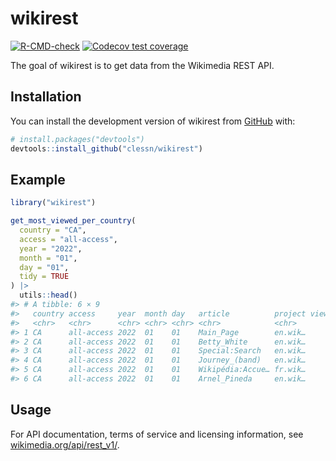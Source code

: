 
<!-- README.md is generated from README.Rmd. Please edit that file -->

# wikirest

<!-- badges: start -->

[![R-CMD-check](https://github.com/clessn/wikirest/actions/workflows/R-CMD-check.yaml/badge.svg)](https://github.com/clessn/wikirest/actions/workflows/R-CMD-check.yaml)
[![Codecov test
coverage](https://codecov.io/gh/clessn/wikirest/branch/main/graph/badge.svg)](https://app.codecov.io/gh/clessn/wikirest?branch=main)
<!-- badges: end -->

The goal of wikirest is to get data from the Wikimedia REST API.

## Installation

You can install the development version of wikirest from
[GitHub](https://github.com/) with:

``` r
# install.packages("devtools")
devtools::install_github("clessn/wikirest")
```

## Example

``` r
library("wikirest")

get_most_viewed_per_country(
  country = "CA",
  access = "all-access",
  year = "2022",
  month = "01",
  day = "01",
  tidy = TRUE
) |>
  utils::head()
#> # A tibble: 6 × 9
#>   country access     year  month day   article          project views_ceil  rank
#>   <chr>   <chr>      <chr> <chr> <chr> <chr>            <chr>        <int> <int>
#> 1 CA      all-access 2022  01    01    Main_Page        en.wik…     212200     1
#> 2 CA      all-access 2022  01    01    Betty_White      en.wik…     156900     2
#> 3 CA      all-access 2022  01    01    Special:Search   en.wik…      57900     3
#> 4 CA      all-access 2022  01    01    Journey_(band)   en.wik…      36300     4
#> 5 CA      all-access 2022  01    01    Wikipédia:Accue… fr.wik…      27900     5
#> 6 CA      all-access 2022  01    01    Arnel_Pineda     en.wik…      26000     6
```

## Usage

For API documentation, terms of service and licensing information, see
[wikimedia.org/api/rest_v1/](https://wikimedia.org/api/rest_v1/).
